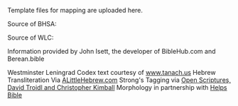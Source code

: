 Template files for mapping are uploaded here.

Source of BHSA: 

Source of WLC: 

Information provided by John Isett, the developer of BibleHub.com and Berean.bible

Westminster Leningrad Codex text courtesy of <a href='http://www.tanach.us'>www.tanach.us</a>
Hebrew Transliteration Via <a href='http://alittlehebrew.com/transliterate/'>ALittleHebrew.com</a>
Strong's Tagging via <a href='http://openscriptures.org'>Open Scriptures, David Troidl and Christopher Kimball</a>
Morphology in partnership with <a href='http://thediscoverybible.com'>Helps Bible</a>
